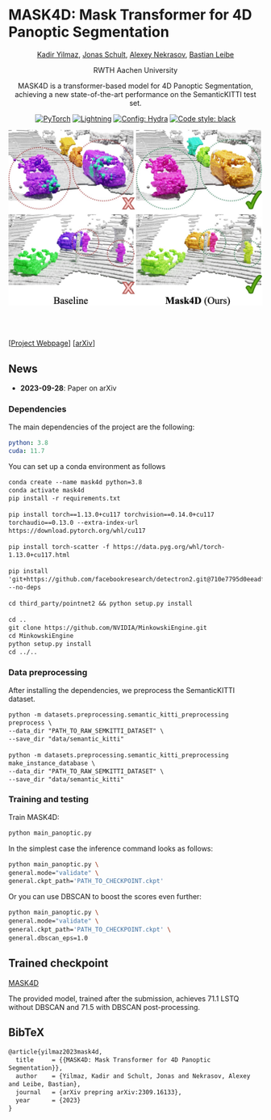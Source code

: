 # MASK4D: Mask Transformer for 4D Panoptic Segmentation 
<div align="center">
<a href="https://github.com/YilmazKadir/">Kadir Yilmaz</a>, 
<a href="https://jonasschult.github.io/">Jonas Schult</a>,
<a href="https://nekrasov.dev/">Alexey Nekrasov</a>, 
<a href="https://www.vision.rwth-aachen.de/person/1/">Bastian Leibe</a>

RWTH Aachen University

MASK4D is a transformer-based model for 4D Panoptic Segmentation, achieving a new state-of-the-art performance on the SemanticKITTI test set.

<a href="https://pytorch.org/get-started/locally/"><img alt="PyTorch" src="https://img.shields.io/badge/PyTorch-ee4c2c?logo=pytorch&logoColor=white"></a>
<a href="https://pytorchlightning.ai/"><img alt="Lightning" src="https://img.shields.io/badge/-Lightning-792ee5?logo=pytorchlightning&logoColor=white"></a>
<a href="https://hydra.cc/"><img alt="Config: Hydra" src="https://img.shields.io/badge/Config-Hydra-89b8cd"></a>
<a href="https://black.readthedocs.io/en/stable/"><img alt="Code style: black" src="https://img.shields.io/badge/code%20style-black-black.svg"></a>

![teaser](./docs/github_teaser.jpg)

</div>
<br><br>

[[Project Webpage](https://vision.rwth-aachen.de/mask4d)] [[arXiv](https://arxiv.org/abs/2309.16133)]

## News

* **2023-09-28**: Paper on arXiv

### Dependencies
The main dependencies of the project are the following:
```yaml
python: 3.8
cuda: 11.7
```
You can set up a conda environment as follows
```
conda create --name mask4d python=3.8
conda activate mask4d
pip install -r requirements.txt

pip install torch==1.13.0+cu117 torchvision==0.14.0+cu117 torchaudio==0.13.0 --extra-index-url https://download.pytorch.org/whl/cu117

pip install torch-scatter -f https://data.pyg.org/whl/torch-1.13.0+cu117.html

pip install 'git+https://github.com/facebookresearch/detectron2.git@710e7795d0eeadf9def0e7ef957eea13532e34cf' --no-deps

cd third_party/pointnet2 && python setup.py install

cd ..
git clone https://github.com/NVIDIA/MinkowskiEngine.git
cd MinkowskiEngine
python setup.py install
cd ../..
```

### Data preprocessing
After installing the dependencies, we preprocess the SemanticKITTI dataset.

```
python -m datasets.preprocessing.semantic_kitti_preprocessing preprocess \
--data_dir "PATH_TO_RAW_SEMKITTI_DATASET" \
--save_dir "data/semantic_kitti"

python -m datasets.preprocessing.semantic_kitti_preprocessing make_instance_database \
--data_dir "PATH_TO_RAW_SEMKITTI_DATASET" \
--save_dir "data/semantic_kitti"
```

### Training and testing
Train MASK4D:
```bash
python main_panoptic.py
```

In the simplest case the inference command looks as follows:
```bash
python main_panoptic.py \
general.mode="validate" \
general.ckpt_path='PATH_TO_CHECKPOINT.ckpt'
```

Or you can use DBSCAN to boost the scores even further:
```bash
python main_panoptic.py \
general.mode="validate" \
general.ckpt_path='PATH_TO_CHECKPOINT.ckpt' \
general.dbscan_eps=1.0
```
## Trained checkpoint
[MASK4D](https://omnomnom.vision.rwth-aachen.de/data/mask4d/mask4d.ckpt)

The provided model, trained after the submission, achieves 71.1 LSTQ without DBSCAN and 71.5 with DBSCAN post-processing.

## BibTeX
```
@article{yilmaz2023mask4d,
  title     = {{MASK4D: Mask Transformer for 4D Panoptic Segmentation}},
  author    = {Yilmaz, Kadir and Schult, Jonas and Nekrasov, Alexey and Leibe, Bastian},
  journal   = {arXiv prepring arXiv:2309.16133},
  year      = {2023}
}
```
